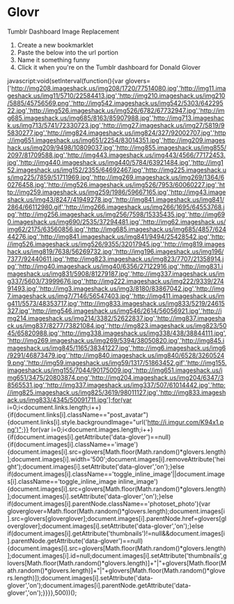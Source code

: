 Glovr
=====

Tumblr Dashboard Image Replacement

1. Create a new bookmarklet
2. Paste the below into the url portion
3. Name it something funny
4. Click it when you're on the Tumblr dashboard for Donald Glover

javascript:void(setInterval(function(){var glovers=['http://img208.imageshack.us/img208/1720/77514080.jpg','http://img11.imageshack.us/img11/5710/22584413.jpg','http://img210.imageshack.us/img210/5885/45756569.png','http://img542.imageshack.us/img542/5303/64229522.jpg','http://img526.imageshack.us/img526/6782/67732947.jpg','http://img685.imageshack.us/img685/8163/85907988.jpg','http://img713.imageshack.us/img713/5741/72330723.jpg','http://img27.imageshack.us/img27/5819/95830277.jpg','http://img824.imageshack.us/img824/327/92002707.jpg','http://img651.imageshack.us/img651/2254/83014351.jpg','http://img209.imageshack.us/img209/9498/10809037.jpg','http://img855.imageshack.us/img855/2097/81709588.jpg','http://img443.imageshack.us/img443/4566/77172453.jpg','http://img440.imageshack.us/img440/5784/63921484.jpg','http://img152.imageshack.us/img152/2355/64692467.jpg','http://img225.imageshack.us/img225/7859/51711969.jpg','http://img269.imageshack.us/img269/1364/60276458.jpg','http://img526.imageshack.us/img526/7953/60060227.jpg','http://img259.imageshack.us/img259/1986/59667165.jpg','http://img43.imageshack.us/img43/8247/41949278.jpg','http://img841.imageshack.us/img841/2864/66112980.gif','http://img266.imageshack.us/img266/1695/64553768.jpg','http://img256.imageshack.us/img256/7598/15335435.jpg','http://img690.imageshack.us/img690/2535/37294481.jpg','http://img62.imageshack.us/img62/2175/63560856.jpg','http://img685.imageshack.us/img685/4857/62444276.jpg','http://img841.imageshack.us/img841/9494/25428542.jpg','http://img526.imageshack.us/img526/9355/32017945.jpg','http://img819.imageshack.us/img819/7638/56269732.jpg','http://img196.imageshack.us/img196/7377/92440611.jpg','http://img823.imageshack.us/img823/7707/21358914.jpg','http://img40.imageshack.us/img40/6356/27122916.jpg','http://img831.imageshack.us/img831/5908/81279187.jpg','http://img337.imageshack.us/img337/5603/73999676.jpg','http://img222.imageshack.us/img222/9339/27491493.jpg','http://img3.imageshack.us/img3/8180/83867042.jpg','http://img7.imageshack.us/img7/7146/56547403.jpg','http://img411.imageshack.us/img411/5573/48353717.jpg','http://img833.imageshack.us/img833/5219/24615327.jpg','http://img546.imageshack.us/img546/2614/56056921.jpg','http://img214.imageshack.us/img214/3382/52622837.jpg','http://img837.imageshack.us/img837/8277/73821084.jpg','http://img823.imageshack.us/img823/5045/65820988.jpg','http://img338.imageshack.us/img338/438/38844111.jpg','http://img269.imageshack.us/img269/5394/38050820.jpg','http://img845.imageshack.us/img845/1165/38341227.jpg','http://img6.imageshack.us/img6/9291/46873479.jpg','http://img840.imageshack.us/img840/6528/32605249.png','http://img59.imageshack.us/img59/1317/51863452.gif','http://img155.imageshack.us/img155/7044/90175009.jpg','http://img651.imageshack.us/img651/3475/20803874.png','http://img204.imageshack.us/img204/6347/38565531.jpg','http://img337.imageshack.us/img337/507/61014442.jpg','http://img825.imageshack.us/img825/3619/98011127.jpg','http://img833.imageshack.us/img833/4345/50091711.jpg'];for(var i=0;i<document.links.length;i++){if(document.links[i].className=="post_avatar"){document.links[i].style.backgroundImage="url('http://i.imgur.com/K94x1.png')";}} for(var i=0;i<document.images.length;i++){if(document.images[i].getAttribute('data-glover')==null){if(document.images[i].className=='image'){document.images[i].src=glovers[Math.floor(Math.random()*glovers.length)];document.images[i].width='500';document.images[i].removeAttribute('height');document.images[i].setAttribute('data-glover','on');}else if(document.images[i].className=='toggle_inline_image'||document.images[i].className=='toggle_inline_image inline_image'){document.images[i].src=glovers[Math.floor(Math.random()*glovers.length)];document.images[i].setAttribute('data-glover','on');}else if(document.images[i].parentNode.className=='photoset_photo'){var gloverglover=Math.floor(Math.random()*glovers.length);document.images[i].src=glovers[gloverglover];document.images[i].parentNode.href=glovers[gloverglover];document.images[i].setAttribute('data-glover','on');}else if(document.images[i].getAttribute('thumbnails')!=null&&document.images[i].parentNode.getAttribute('data-glover')==null){document.images[i].src=glovers[Math.floor(Math.random()*glovers.length)];document.images[i].id=null;document.images[i].setAttribute('thumbnails',glovers[Math.floor(Math.random()*glovers.length)]+"|"+glovers[Math.floor(Math.random()*glovers.length)]+"|"+glovers[Math.floor(Math.random()*glovers.length)]);document.images[i].setAttribute('data-glover','on');document.images[i].parentNode.getAttribute('data-glover','on');}}}},500))();